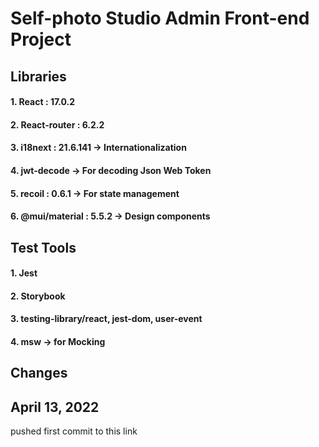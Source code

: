 # Self-photo Studio Admin Front-end Project

## Libraries
####  1. React : 17.0.2
#### 2. React-router : 6.2.2
#### 3. i18next : 21.6.141 -> Internationalization
#### 4. jwt-decode -> For decoding Json Web Token
#### 5. recoil : 0.6.1 -> For state management
#### 6. @mui/material : 5.5.2 -> Design components

## Test Tools
#### 1. Jest
#### 2. Storybook
#### 3. testing-library/react, jest-dom, user-event
#### 4. msw -> for Mocking

## Changes

## April 13, 2022
pushed first commit to this link

